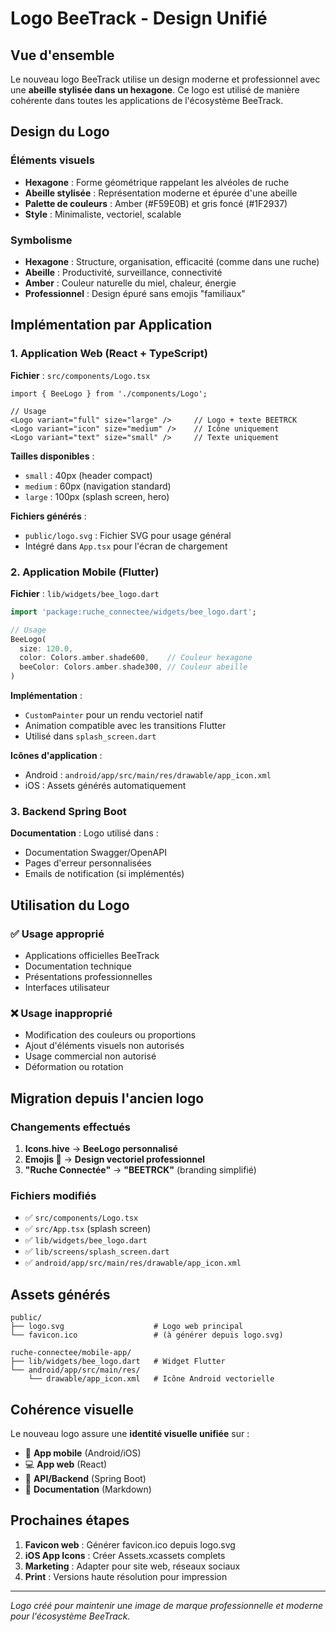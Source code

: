 # Logo BeeTrack - Design Unifié

## Vue d'ensemble

Le nouveau logo BeeTrack utilise un design moderne et professionnel avec une **abeille stylisée dans un hexagone**. Ce logo est utilisé de manière cohérente dans toutes les applications de l'écosystème BeeTrack.

## Design du Logo

### Éléments visuels
- **Hexagone** : Forme géométrique rappelant les alvéoles de ruche
- **Abeille stylisée** : Représentation moderne et épurée d'une abeille
- **Palette de couleurs** : Amber (#F59E0B) et gris foncé (#1F2937)
- **Style** : Minimaliste, vectoriel, scalable

### Symbolisme
- **Hexagone** : Structure, organisation, efficacité (comme dans une ruche)
- **Abeille** : Productivité, surveillance, connectivité
- **Amber** : Couleur naturelle du miel, chaleur, énergie
- **Professionnel** : Design épuré sans emojis "familiaux"

## Implémentation par Application

### 1. Application Web (React + TypeScript)

**Fichier** : `src/components/Logo.tsx`

```tsx
import { BeeLogo } from './components/Logo';

// Usage
<Logo variant="full" size="large" />     // Logo + texte BEETRCK
<Logo variant="icon" size="medium" />    // Icône uniquement
<Logo variant="text" size="small" />     // Texte uniquement
```

**Tailles disponibles** :
- `small` : 40px (header compact)
- `medium` : 60px (navigation standard)  
- `large` : 100px (splash screen, hero)

**Fichiers générés** :
- `public/logo.svg` : Fichier SVG pour usage général
- Intégré dans `App.tsx` pour l'écran de chargement

### 2. Application Mobile (Flutter)

**Fichier** : `lib/widgets/bee_logo.dart`

```dart
import 'package:ruche_connectee/widgets/bee_logo.dart';

// Usage
BeeLogo(
  size: 120.0,
  color: Colors.amber.shade600,    // Couleur hexagone
  beeColor: Colors.amber.shade300, // Couleur abeille
)
```

**Implémentation** :
- `CustomPainter` pour un rendu vectoriel natif
- Animation compatible avec les transitions Flutter
- Utilisé dans `splash_screen.dart`

**Icônes d'application** :
- Android : `android/app/src/main/res/drawable/app_icon.xml`
- iOS : Assets générés automatiquement

### 3. Backend Spring Boot

**Documentation** : Logo utilisé dans :
- Documentation Swagger/OpenAPI
- Pages d'erreur personnalisées
- Emails de notification (si implémentés)

## Utilisation du Logo

### ✅ Usage approprié
- Applications officielles BeeTrack
- Documentation technique
- Présentations professionnelles
- Interfaces utilisateur

### ❌ Usage inapproprié
- Modification des couleurs ou proportions
- Ajout d'éléments visuels non autorisés
- Usage commercial non autorisé
- Déformation ou rotation

## Migration depuis l'ancien logo

### Changements effectués
1. **Icons.hive** → **BeeLogo personnalisé**
2. **Emojis 🐝** → **Design vectoriel professionnel**
3. **"Ruche Connectée"** → **"BEETRCK"** (branding simplifié)

### Fichiers modifiés
- ✅ `src/components/Logo.tsx`
- ✅ `src/App.tsx` (splash screen)
- ✅ `lib/widgets/bee_logo.dart`
- ✅ `lib/screens/splash_screen.dart`
- ✅ `android/app/src/main/res/drawable/app_icon.xml`

## Assets générés

```
public/
├── logo.svg                    # Logo web principal
└── favicon.ico                 # (à générer depuis logo.svg)

ruche-connectee/mobile-app/
├── lib/widgets/bee_logo.dart   # Widget Flutter
└── android/app/src/main/res/
    └── drawable/app_icon.xml   # Icône Android vectorielle
```

## Cohérence visuelle

Le nouveau logo assure une **identité visuelle unifiée** sur :
- 📱 **App mobile** (Android/iOS)
- 💻 **App web** (React)
- 🔗 **API/Backend** (Spring Boot)
- 📖 **Documentation** (Markdown)

## Prochaines étapes

1. **Favicon web** : Générer favicon.ico depuis logo.svg
2. **iOS App Icons** : Créer Assets.xcassets complets
3. **Marketing** : Adapter pour site web, réseaux sociaux
4. **Print** : Versions haute résolution pour impression

---

*Logo créé pour maintenir une image de marque professionnelle et moderne pour l'écosystème BeeTrack.* 